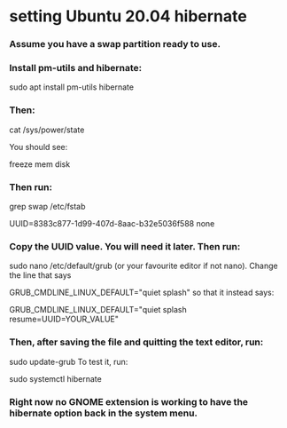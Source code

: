 
# setting Ubuntu 20.04 hibernate

### Assume you have a swap partition ready to use.

### Install pm-utils and hibernate:

sudo apt install pm-utils hibernate


### Then:

cat /sys/power/state

You should see:

freeze mem disk
### Then run:

grep swap /etc/fstab


UUID=8383c877-1d99-407d-8aac-b32e5036f588 none

### Copy the UUID value. You will need it later. Then run:

sudo nano /etc/default/grub
(or your favourite editor if not nano). Change the line that says

GRUB_CMDLINE_LINUX_DEFAULT="quiet splash"
so that it instead says:

GRUB_CMDLINE_LINUX_DEFAULT="quiet splash resume=UUID=YOUR_VALUE"

### Then, after saving the file and quitting the text editor, run:

sudo update-grub
To test it, run:

sudo systemctl hibernate

### Right now no GNOME extension is working to have the hibernate option back in the system menu.


